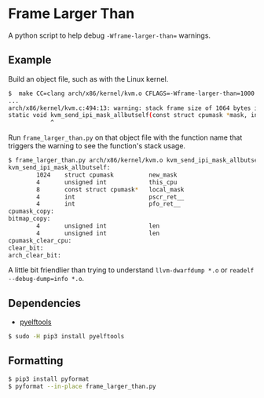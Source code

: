 # Frame Larger Than
A python script to help debug `-Wframe-larger-than=` warnings.

## Example

Build an object file, such as with the Linux kernel.

```sh
$  make CC=clang arch/x86/kernel/kvm.o CFLAGS=-Wframe-larger-than=1000
...
arch/x86/kernel/kvm.c:494:13: warning: stack frame size of 1064 bytes in function 'kvm_send_ipi_mask_allbutself' [-Wframe-larger-than=]
static void kvm_send_ipi_mask_allbutself(const struct cpumask *mask, int vector)
            ^
```

Run `frame_larger_than.py` on that object file with the function name that triggers the warning to see the function's stack usage.

```sh
$ frame_larger_than.py arch/x86/kernel/kvm.o kvm_send_ipi_mask_allbutself
kvm_send_ipi_mask_allbutself:
        1024    struct cpumask          new_mask
        4       unsigned int            this_cpu
        8       const struct cpumask*   local_mask
        4       int                     pscr_ret__
        4       int                     pfo_ret__
cpumask_copy:
bitmap_copy:
        4       unsigned int            len
        4       unsigned int            len
cpumask_clear_cpu:
clear_bit:
arch_clear_bit:
```

A little bit friendlier than trying to understand `llvm-dwarfdump *.o` or
`readelf --debug-dump=info *.o`.

## Dependencies
- [pyelftools](https://github.com/eliben/pyelftools)
```sh
$ sudo -H pip3 install pyelftools
```

## Formatting
```sh
$ pip3 install pyformat
$ pyformat --in-place frame_larger_than.py
```
